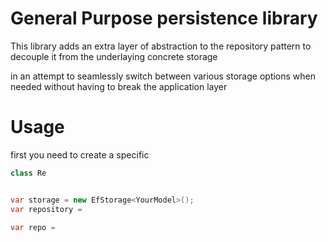 # General Purpose persistence library

This library adds an extra layer of abstraction to the repository pattern to decouple it from the underlaying concrete storage

in an attempt to seamlessly switch between various storage options when needed without having to break the application layer

# Usage

first you need to create a specific 


```csharp
class Re


var storage = new EfStorage<YourModel>();
var repository =

var repo = 


```